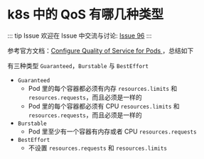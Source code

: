 # k8s 中的 QoS 有哪几种类型



::: tip Issue 
 欢迎在 Issue 中交流与讨论: [Issue 96](https://github.com/shfshanyue/Daily-Question/issues/96) 
:::

参考官方文档：[Configure Quality of Service for Pods
](https://kubernetes.io/docs/tasks/configure-pod-container/quality-service-pod/)，总结如下

有三种类型 `Guaranteed`，`Burstable` 与 `BestEffort `

+ `Guaranteed`
    + Pod 里的每个容器都必须有内存 `resources.limits` 和 `resources.requests`，而且必须是一样的
    + Pod 里的每个容器都必须有 CPU `resources.limits` 和 `resources.requests`，而且必须是一样的
+ `Burstable`
    + Pod 里至少有一个容器有内存或者 CPU `resources.requests`
+ `BestEffort`
    + 不设置 `resources.requests` 和 `resources.limits`